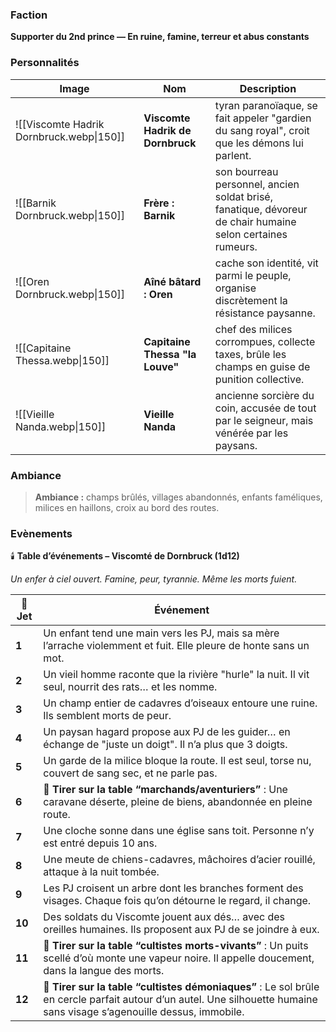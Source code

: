 
### Faction
**Supporter du 2nd prince — En ruine, famine, terreur et abus constants**

### Personnalités

| Image                                    | Nom                              | Description                                                                                                |
| ---------------------------------------- | -------------------------------- | ---------------------------------------------------------------------------------------------------------- |
| ![[Viscomte Hadrik Dornbruck.webp\|150]] | **Viscomte Hadrik de Dornbruck** | tyran paranoïaque, se fait appeler "gardien du sang royal", croit que les démons lui parlent.              |
| ![[Barnik Dornbruck.webp\|150]]          | **Frère : Barnik**               | son bourreau personnel, ancien soldat brisé, fanatique, dévoreur de chair humaine selon certaines rumeurs. |
| ![[Oren Dornbruck.webp\|150]]            | **Aîné bâtard : Oren**           | cache son identité, vit parmi le peuple, organise discrètement la résistance paysanne.                     |
| ![[Capitaine Thessa.webp\|150]]          | **Capitaine Thessa "la Louve"**  | chef des milices corrompues, collecte taxes, brûle les champs en guise de punition collective.             |
| ![[Vieille Nanda.webp\|150]]             | **Vieille Nanda**                | ancienne sorcière du coin, accusée de tout par le seigneur, mais vénérée par les paysans.                  |

### Ambiance
> **Ambiance :** champs brûlés, villages abandonnés, enfants faméliques, milices en haillons, croix au bord des routes.

### Evènements
🕯️ **Table d’événements – Viscomté de Dornbruck (1d12)**

_Un enfer à ciel ouvert. Famine, peur, tyrannie. Même les morts fuient._

|🎲 Jet|Événement|
|---|---|
|**1**|Un enfant tend une main vers les PJ, mais sa mère l’arrache violemment et fuit. Elle pleure de honte sans un mot.|
|**2**|Un vieil homme raconte que la rivière "hurle" la nuit. Il vit seul, nourrit des rats… et les nomme.|
|**3**|Un champ entier de cadavres d’oiseaux entoure une ruine. Ils semblent morts de peur.|
|**4**|Un paysan hagard propose aux PJ de les guider… en échange de "juste un doigt". Il n’a plus que 3 doigts.|
|**5**|Un garde de la milice bloque la route. Il est seul, torse nu, couvert de sang sec, et ne parle pas.|
|**6**|**🎲 Tirer sur la table “marchands/aventuriers”** : Une caravane déserte, pleine de biens, abandonnée en pleine route.|
|**7**|Une cloche sonne dans une église sans toit. Personne n’y est entré depuis 10 ans.|
|**8**|Une meute de chiens-cadavres, mâchoires d’acier rouillé, attaque à la nuit tombée.|
|**9**|Les PJ croisent un arbre dont les branches forment des visages. Chaque fois qu’on détourne le regard, il change.|
|**10**|Des soldats du Viscomte jouent aux dés… avec des oreilles humaines. Ils proposent aux PJ de se joindre à eux.|
|**11**|**🎲 Tirer sur la table “cultistes morts-vivants”** : Un puits scellé d’où monte une vapeur noire. Il appelle doucement, dans la langue des morts.|
|**12**|**🎲 Tirer sur la table “cultistes démoniaques”** : Le sol brûle en cercle parfait autour d’un autel. Une silhouette humaine sans visage s’agenouille dessus, immobile.|


